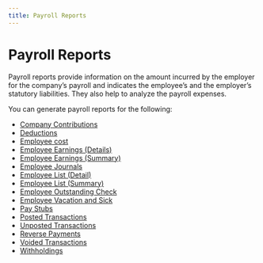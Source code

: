 ```yaml
---
title: Payroll Reports
---
```


# Payroll Reports


Payroll reports provide information on the amount incurred by the employer  for the company’s payroll and indicates the employee’s and the employer’s  statutory liabilities. They also help to analyze the payroll expenses.


You can generate payroll reports for the following:

- [Company  Contributions]({{site.prl_baseurl}}/statutory-forms-and-reports/payroll-reports/create/create_a_company_contribution_report_sfr.html)
- [Deductions]({{site.prl_baseurl}}/statutory-forms-and-reports/payroll-reports/create/create_a_deduction_report_sfr.html)
- [Employee  cost]({{site.prl_baseurl}}/statutory-forms-and-reports/payroll-reports/create/create_an_employee_cost_report_sfr.html)
- [Employee  Earnings (Details)]({{site.prl_baseurl}}/statutory-forms-and-reports/payroll-reports/create/create_an_employee_earning_detail_report_sfr.html)
- [Employee  Earnings (Summary)]({{site.prl_baseurl}}/statutory-forms-and-reports/payroll-reports/create/create_an_employee_earnings_summary_report_sfr.html)
- [Employee  Journals]({{site.prl_baseurl}}/statutory-forms-and-reports/payroll-reports/create/create_an_employee_journals_report_sfr.html)
- [Employee  List (Detail)]({{site.prl_baseurl}}/statutory-forms-and-reports/payroll-reports/create/create_an_employee_list_detail_report_sfr.html)
- [Employee  List (Summary)]({{site.prl_baseurl}}/statutory-forms-and-reports/payroll-reports/create/create_an_employee_list_summary_report_sfr.html)
- [Employee  Outstanding Check]({{site.prl_baseurl}}/statutory-forms-and-reports/payroll-reports/create/create_an_employee_outstanding_check_report_sfr.html)
- [Employee  Vacation and Sick]({{site.prl_baseurl}}/statutory-forms-and-reports/payroll-reports/create/create_an_employee_vacation_and_sick_report_sfr.html)
- [Pay  Stubs]({{site.prl_baseurl}}/statutory-forms-and-reports/payroll-reports/create/create_a_pay_stub_report_sfr.html)
- [Posted  Transactions]({{site.prl_baseurl}}/statutory-forms-and-reports/payroll-reports/create/create_a_posted_transaction_report_sfr.html)
- [Unposted  Transactions]({{site.prl_baseurl}}/statutory-forms-and-reports/payroll-reports/create/create_an_unposted_transaction_report_sfr.html)
- [Reverse  Payments]({{site.prl_baseurl}}/statutory-forms-and-reports/payroll-reports/create/create_a_voided_payment_report_sfr.html)
- [Voided  Transactions]({{site.prl_baseurl}}/statutory-forms-and-reports/payroll-reports/create/create_a_voided_transaction_report_sfr.html)
- [Withholdings]({{site.prl_baseurl}}/statutory-forms-and-reports/payroll-reports/create/create_a_withholdings_report_sfr.html)


